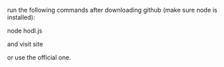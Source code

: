 run the following commands after downloading github
(make sure node is installed):

node hodl.js

and visit site

or use the official one.

